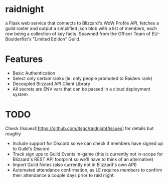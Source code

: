 # raidnight
a Flask web service that connects to Blizzard's WoW Profile API, fetches a guild roster and output a simplified json blob with a list of members, each row being a collection of key facts. Spawned from the Officer Team of EU-Boulderfist's "Limited Edition" Guild.

# Features
- Basic Authentication
- Select only certain ranks (ie: only people promoted to Raiders rank)
- Decoupled Blizzard API Client Library
- All secrets are ENV vars that can be passed in a cloud deployment system

# TODO
Check (Issues)[https://github.com/itsgc/raidnight/issues] for details but roughly
- Include support for Discord so we can check if members have signed up to Guild's Discord
- Track sign ups to Guild Events in-game (this is currently not in-scope for Blizzard's REST API footprint so we'll have to think of an alternative)
- Import Guild Notes (also currently not in Blizzard's own API)
- Automated attendance confirmation, as LE requires members to confirm their attendance a couple days prior to raid night.
